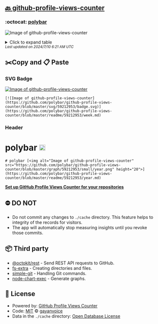 ## [🔙 github-profile-views-counter](https://github.com/polybar/github-profile-views-counter)

### :octocat: [polybar](https://github.com/polybar/polybar)
![Image of github-profile-views-counter](https://github.com/polybar/github-profile-views-counter/blob/master/graph/59212953/large/year.png)

<details>
	<summary>Click to expand table</summary>
	<h2>:calendar: Year Page Views Table</h2>
<table>
	<tr>
		<th>
			Last Updated
		</th>
		<th>
			Unique
		</th>
		<th>
			Count
		</th>
	</tr>
	<tr>
		<td>
			<code>2024/7/1</code>
		</td>
		<td>
			<code>4275</code>
		</td>
		<td>
			<code>15543</code>
		</td>
	</tr>
	<tr>
		<td>
			<code>2024/6/1</code>
		</td>
		<td>
			<code>5337</code>
		</td>
		<td>
			<code>18767</code>
		</td>
	</tr>
	<tr>
		<td>
			<code>2024/5/1</code>
		</td>
		<td>
			<code>3448</code>
		</td>
		<td>
			<code>11850</code>
		</td>
	</tr>
	<tr>
		<td>
			<code>2024/4/1</code>
		</td>
		<td>
			<code>3129</code>
		</td>
		<td>
			<code>11086</code>
		</td>
	</tr>
	<tr>
		<td>
			<code>2024/3/1</code>
		</td>
		<td>
			<code>3415</code>
		</td>
		<td>
			<code>12686</code>
		</td>
	</tr>
	<tr>
		<td>
			<code>2024/2/1</code>
		</td>
		<td>
			<code>3555</code>
		</td>
		<td>
			<code>12291</code>
		</td>
	</tr>
	<tr>
		<td>
			<code>2024/1/1</code>
		</td>
		<td>
			<code>3797</code>
		</td>
		<td>
			<code>13073</code>
		</td>
	</tr>
	<tr>
		<td>
			<code>2023/12/1</code>
		</td>
		<td>
			<code>3588</code>
		</td>
		<td>
			<code>12946</code>
		</td>
	</tr>
	<tr>
		<td>
			<code>2023/11/1</code>
		</td>
		<td>
			<code>3561</code>
		</td>
		<td>
			<code>12082</code>
		</td>
	</tr>
	<tr>
		<td>
			<code>2023/10/1</code>
		</td>
		<td>
			<code>3453</code>
		</td>
		<td>
			<code>12087</code>
		</td>
	</tr>
	<tr>
		<td>
			<code>2023/9/1</code>
		</td>
		<td>
			<code>3285</code>
		</td>
		<td>
			<code>11544</code>
		</td>
	</tr>
	<tr>
		<td>
			<code>2023/8/1</code>
		</td>
		<td>
			<code>1928</code>
		</td>
		<td>
			<code>6757</code>
		</td>
	</tr>
	<tr>
		<td>
			<code>2023/7/1</code>
		</td>
		<td>
			<code>0</code>
		</td>
		<td>
			<code>0</code>
		</td>
	</tr>
</table>

</details>
<small><i>Last updated on 2024/7/10 6:21 AM UTC</i></small>

## ✂️Copy and 📋 Paste
### SVG Badge
[![Image of github-profile-views-counter](https://github.com/polybar/github-profile-views-counter/blob/master/svg/59212953/badge.svg)](https://github.com/polybar/github-profile-views-counter/blob/master/readme/59212953/week.md)
```readme
[![Image of github-profile-views-counter](https://github.com/polybar/github-profile-views-counter/blob/master/svg/59212953/badge.svg)](https://github.com/polybar/github-profile-views-counter/blob/master/readme/59212953/week.md)
```
### Header
# polybar [<img alt="Image of github-profile-views-counter" src="https://github.com/polybar/github-profile-views-counter/blob/master/graph/59212953/small/year.png" height="20">](https://github.com/polybar/github-profile-views-counter/blob/master/readme/59212953/year.md)
```readme
# polybar [<img alt="Image of github-profile-views-counter" src="https://github.com/polybar/github-profile-views-counter/blob/master/graph/59212953/small/year.png" height="20">](https://github.com/polybar/github-profile-views-counter/blob/master/readme/59212953/year.md)
```
[**Set up GitHub Profile Views Counter for your repositories**](https://github.com/gayanvoice/github-profile-views-counter)
## ⛔ DO NOT
- Do not commit any changes to `./cache` directory. This feature helps to integrity of the records for visitors.
- The app will automatically stop measuring insights until you revoke those commits.
## 📦 Third party

- [@octokit/rest](https://www.npmjs.com/package/@octokit/rest) - Send REST API requests to GitHub.
- [fs-extra](https://www.npmjs.com/package/fs-extra) - Creating directories and files.
- [simple-git](https://www.npmjs.com/package/simple-git) - Handling Git commands.
- [node-chart-exec](https://www.npmjs.com/package/node-chart-exec) - Generate graphs.
## 📄 License
- Powered by: [GitHub Profile Views Counter](https://github.com/gayanvoice/github-profile-views-counter)
- Code: [MIT](./LICENSE) © [gayanvoice](https://github.com/gayanvoice/github-profile-views-counter)
- Data in the `./cache` directory: [Open Database License](https://opendatacommons.org/licenses/odbl/1-0/)